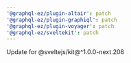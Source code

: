 ```yaml
---
'@graphql-ez/plugin-altair': patch
'@graphql-ez/plugin-graphiql': patch
'@graphql-ez/plugin-voyager': patch
'@graphql-ez/sveltekit': patch
---
```


Update for @sveltejs/kit@^1.0.0-next.208
